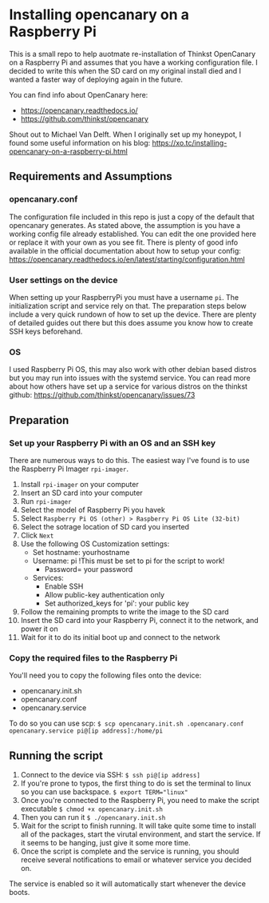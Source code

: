# Installing opencanary on a Raspberry Pi

This is a small repo to help auotmate re-installation of Thinkst OpenCanary on a Raspberry Pi and assumes that you have a working configuration file.
I decided to write this when the SD card on my original install died and I wanted a faster way of deploying again in the future.

You can find info about OpenCanary here:

- <https://opencanary.readthedocs.io/>
- <https://github.com/thinkst/opencanary>

Shout out to Michael Van Delft. When I originally set up my honeypot, I found some useful information on his blog: <https://xo.tc/installing-opencanary-on-a-raspberry-pi.html>

## Requirements and Assumptions

### opencanary.conf

The configuration file included in this repo is just a copy of the default that opencanary generates.
As stated above, the assumption is you have a working config file already established.
You can edit the one provided here or replace it with your own as you see fit.
There is plenty of good info available in the official documentation about how to setup your config:
<https://opencanary.readthedocs.io/en/latest/starting/configuration.html>

### User settings on the device

When setting up your RaspberryPi you must have a username `pi`. The initialization script and service rely on that.
The preparation steps below include a very quick rundown of how to set up the device. There are plenty of detailed guides out there but this does assume you know how to create SSH keys beforehand.

### OS

I used Raspberry Pi OS, this may also work with other debian based distros but you may run into issues with the systemd service. You can read more about how others have set up a service for various distros on the thinkst github: <https://github.com/thinkst/opencanary/issues/73>

## Preparation

### Set up your Raspberry Pi with an OS and an SSH key

There are numerous ways to do this. The easiest way I've found is to use the Raspberry Pi Imager `rpi-imager`.

1. Install `rpi-imager` on your computer
1. Insert an SD card into your computer
1. Run `rpi-imager`
1. Select the model of Raspberry Pi you havek
1. Select `Raspberry Pi OS (other) > Raspberry Pi OS Lite (32-bit)`
1. Select the sotrage location of SD card you inserted
1. Click `Next`
1. Use the following OS Customization settings:
   - Set hostname: yourhostname
   - Username: pi !This must be set to pi for the script to work!
     - Password= your password
   - Services:
     - Enable SSH
     - Allow public-key authentication only
     - Set authorized_keys for 'pi': your public key
1. Follow the remaining prompts to write the image to the SD card
1. Insert the SD card into your Raspberry Pi, connect it to the network, and power it on
1. Wait for it to do its initial boot up and connect to the network

### Copy the required files to the Raspberry Pi

You'll need you to copy the following files onto the device:

- opencanary.init.sh
- opencanary.conf
- opencanary.service

To do so you can use scp: `$ scp opencanary.init.sh .opencanary.conf opencanary.service pi@[ip address]:/home/pi`

## Running the script

1. Connect to the device via SSH:
   `$ ssh pi@[ip address]`
1. If you're prone to typos, the first thing to do is set the terminal to linux so you can use backspace.
   `$ export TERM="linux"`
1. Once you're connected to the Raspberry Pi, you need to make the script executable
   `$ chmod +x opencanary.init.sh`
1. Then you can run it
   `$ ./opencanary.init.sh`
1. Wait for the script to finish running. It will take quite some time to install all of the packages, start the virutal environment, and start the service. If it seems to be hanging, just give it some more time.
1. Once the script is complete and the service is running, you should receive several notifications to email or whatever service you decided on.

The service is enabled so it will automatically start whenever the device boots.
